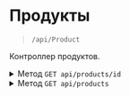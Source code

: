 # Продукты
>```/api/Product```

Контроллер продуктов.

<details>
<summary>
Метод <code>GET api/products/id</code>
</summary>
Получение информации о продукте по его ID.



Пример тела json запроса: 
```json  
{
  "id": 1,
  "name": "Product Name",
  "categoryId": 2,
  "price": 100.00
}
```

</details>
<details>
<summary>
Метод <code>GET api/products</code>
</summary>

 Получение списка продуктов с возможностью фильтрации по запросу.

```csharp
public async Task<ActionResult<IEnumerable<ProductDto>>> GetProducts([FromQuery] string? query)```
query (тип string?) — строка для поиска продуктов по названию.

Пример запроса:
GET api/products?query=laptop
Пример ответа:
```json
[
  {
    "id": 1,
    "name": "Product Name",
    "categoryId": 3,
    "price": 1200.00
  },
  {
    "id": 2,
    "name": "Product Name",
    "categoryId": 4,
    "price": 50.00
  }
]
```
</details>
